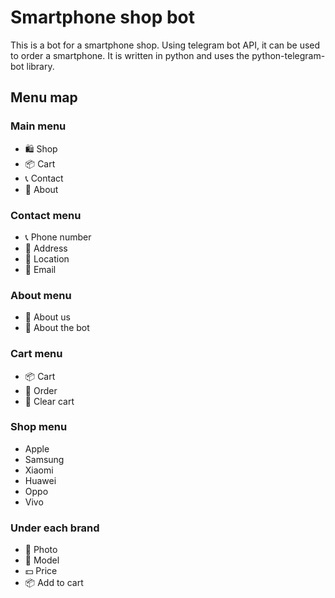 # Smartphone shop bot

This is a bot for a smartphone shop. Using telegram bot API, it can be used to order a smartphone. It is written in python and uses the python-telegram-bot library.

## Menu map

### Main menu

- 🛍 Shop
- 📦 Cart
- 📞 Contact
- 📝 About

### Contact menu

- 📞 Phone number
- 📌 Address
- 📍 Location
- 📧 Email

### About menu

- 📝 About us
- 📝 About the bot

### Cart menu

- 📦 Cart
- 📝 Order
- 📝 Clear cart

### Shop menu

- Apple
- Samsung
- Xiaomi
- Huawei
- Oppo
- Vivo

### Under each brand

- 🌄 Photo
- 📱 Model
- 💵 Price
- 📦 Add to cart